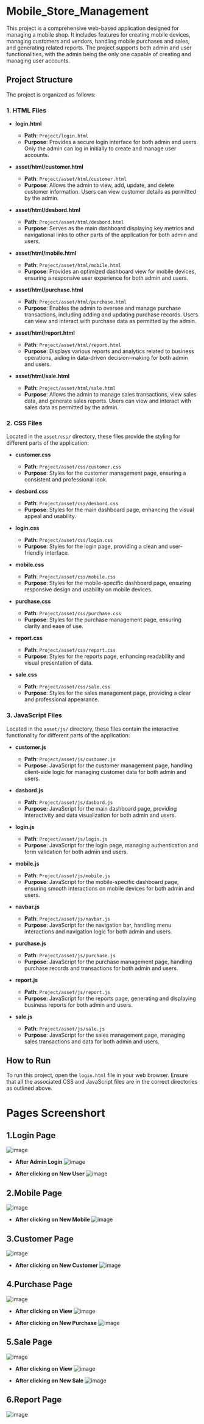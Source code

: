 # Mobile_Store_Management

This project is a comprehensive web-based application designed for managing a mobile shop. It includes features for creating mobile devices, managing customers and vendors, handling mobile purchases and sales, and generating related reports. The project supports both admin and user functionalities, with the admin being the only one capable of creating and managing user accounts.

## Project Structure

The project is organized as follows:

### 1. HTML Files

- **login.html**
  - **Path**: `Project/login.html`
  - **Purpose**: Provides a secure login interface for both admin and users. Only the admin can log in initially to create and manage user accounts.

- **asset/html/customer.html**
  - **Path**: `Project/asset/html/customer.html`
  - **Purpose**: Allows the admin to view, add, update, and delete customer information. Users can view customer details as permitted by the admin.

- **asset/html/desbord.html**
  - **Path**: `Project/asset/html/desbord.html`
  - **Purpose**: Serves as the main dashboard displaying key metrics and navigational links to other parts of the application for both admin and users.

- **asset/html/mobile.html**
  - **Path**: `Project/asset/html/mobile.html`
  - **Purpose**: Provides an optimized dashboard view for mobile devices, ensuring a responsive user experience for both admin and users.

- **asset/html/purchase.html**
  - **Path**: `Project/asset/html/purchase.html`
  - **Purpose**: Enables the admin to oversee and manage purchase transactions, including adding and updating purchase records. Users can view and interact with purchase data as permitted by the admin.

- **asset/html/report.html**
  - **Path**: `Project/asset/html/report.html`
  - **Purpose**: Displays various reports and analytics related to business operations, aiding in data-driven decision-making for both admin and users.

- **asset/html/sale.html**
  - **Path**: `Project/asset/html/sale.html`
  - **Purpose**: Allows the admin to manage sales transactions, view sales data, and generate sales reports. Users can view and interact with sales data as permitted by the admin.

### 2. CSS Files

Located in the `asset/css/` directory, these files provide the styling for different parts of the application:

- **customer.css**
  - **Path**: `Project/asset/css/customer.css`
  - **Purpose**: Styles for the customer management page, ensuring a consistent and professional look.

- **desbord.css**
  - **Path**: `Project/asset/css/desbord.css`
  - **Purpose**: Styles for the main dashboard page, enhancing the visual appeal and usability.

- **login.css**
  - **Path**: `Project/asset/css/login.css`
  - **Purpose**: Styles for the login page, providing a clean and user-friendly interface.

- **mobile.css**
  - **Path**: `Project/asset/css/mobile.css`
  - **Purpose**: Styles for the mobile-specific dashboard page, ensuring responsive design and usability on mobile devices.

- **purchase.css**
  - **Path**: `Project/asset/css/purchase.css`
  - **Purpose**: Styles for the purchase management page, ensuring clarity and ease of use.

- **report.css**
  - **Path**: `Project/asset/css/report.css`
  - **Purpose**: Styles for the reports page, enhancing readability and visual presentation of data.

- **sale.css**
  - **Path**: `Project/asset/css/sale.css`
  - **Purpose**: Styles for the sales management page, providing a clear and professional appearance.

### 3. JavaScript Files

Located in the `asset/js/` directory, these files contain the interactive functionality for different parts of the application:

- **customer.js**
  - **Path**: `Project/asset/js/customer.js`
  - **Purpose**: JavaScript for the customer management page, handling client-side logic for managing customer data for both admin and users.

- **dasbord.js**
  - **Path**: `Project/asset/js/dasbord.js`
  - **Purpose**: JavaScript for the main dashboard page, providing interactivity and data visualization for both admin and users.

- **login.js**
  - **Path**: `Project/asset/js/login.js`
  - **Purpose**: JavaScript for the login page, managing authentication and form validation for both admin and users.

- **mobile.js**
  - **Path**: `Project/asset/js/mobile.js`
  - **Purpose**: JavaScript for the mobile-specific dashboard page, ensuring smooth interactions on mobile devices for both admin and users.

- **navbar.js**
  - **Path**: `Project/asset/js/navbar.js`
  - **Purpose**: JavaScript for the navigation bar, handling menu interactions and navigation logic for both admin and users.

- **purchase.js**
  - **Path**: `Project/asset/js/purchase.js`
  - **Purpose**: JavaScript for the purchase management page, handling purchase records and transactions for both admin and users.

- **report.js**
  - **Path**: `Project/asset/js/report.js`
  - **Purpose**: JavaScript for the reports page, generating and displaying business reports for both admin and users.

- **sale.js**
  - **Path**: `Project/asset/js/sale.js`
  - **Purpose**: JavaScript for the sales management page, managing sales transactions and data for both admin and users.

## How to Run

To run this project, open the `login.html` file in your web browser. Ensure that all the associated CSS and JavaScript files are in the correct directories as outlined above.

# Pages Screenshort

## 1.Login Page
![image](https://github.com/user-attachments/assets/599f8786-ef2a-401d-94da-406342473b0a)

- **After Admin Login**
![image](https://github.com/user-attachments/assets/d134365c-2b21-4db3-adcb-b14e56fca333)

- **After clicking on New User**
![image](https://github.com/user-attachments/assets/795a2ae6-4551-4e70-837d-3a068d7dc227)

## 2.Mobile Page
![image](https://github.com/user-attachments/assets/5f63fc12-0298-4329-a318-0cdf0e376738)

- **After clicking on New Mobile**
![image](https://github.com/user-attachments/assets/283ac238-4e4c-4cd7-8605-6e812ab1ccd9)

## 3.Customer Page
![image](https://github.com/user-attachments/assets/ce19a6a4-c851-4aec-970f-da27595a1031)

- **After clicking on New Customer**
![image](https://github.com/user-attachments/assets/78b487c5-5f62-477e-a8de-15d583eb5d5f)

## 4.Purchase Page
![image](https://github.com/user-attachments/assets/0e95bc58-7cc1-46ad-8bd0-5334c2337bde)

- **After clicking on View**
![image](https://github.com/user-attachments/assets/bf28b897-c7df-4622-a292-ebf92fe0f167)

- **After clicking on New Purchase**
![image](https://github.com/user-attachments/assets/4987e0c7-5475-4d8b-9dfd-1f907af417ff)

## 5.Sale Page
![image](https://github.com/user-attachments/assets/bb1e705a-4812-4a82-959b-8bc9a4028d39)

- **After clicking on View**
![image](https://github.com/user-attachments/assets/bad183c3-03b7-4ce4-885c-f4b6db1a6da8)

- **After clicking on New Sale**
![image](https://github.com/user-attachments/assets/8aba6354-ff64-444f-82f7-ca27ec0a7916)

## 6.Report Page
![image](https://github.com/user-attachments/assets/1c128538-a2ee-4356-97fa-33b1d7ea1cf8)



















